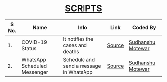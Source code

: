 <h1 align="center"> <u><b> SCRIPTS </b></u> </h1>

| S No. | Name | Info | Link | Coded By |
|-------|------|------|------|----------|
| 1\.  | COVID-19 Status | It notifies the cases and deaths | [Source](https://github.com/ssm0801/ScriptAllTheThings/tree/master/COVID-19%20status) | [Sudhanshu Motewar](https://github.com/ssm0801)      |
| 2\.  | WhatsApp Scheduled Messenger | Schedule and send a message in WhatsApp | [Source](https://github.com/ssm0801/ScriptAllTheThings/tree/master/WhatsApp%20Scheduled%20Messenge) | [Sudhanshu Motewar](https://github.com/ssm0801) |

